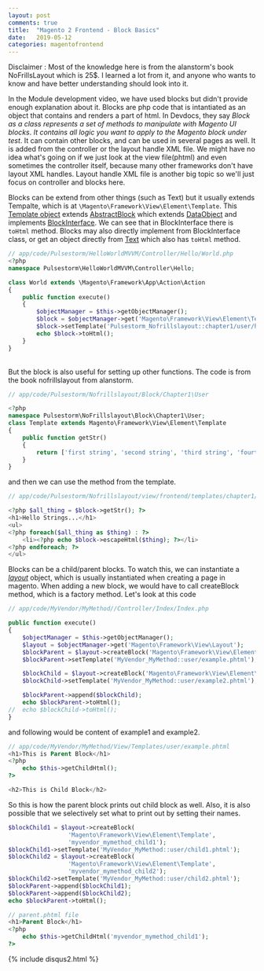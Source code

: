 ```yaml
---
layout: post
comments: true
title:  "Magento 2 Frontend - Block Basics"
date:   2019-05-12
categories: magentofrontend
---
```


Disclaimer : Most of the knowledge here is from the alanstorm's book NoFrillsLayout which is 25$. 
I learned a lot from it, and anyone who wants to know and have better understanding should look into it.

In the Module development video, we have used blocks but didn't provide enough explanation about it.
Blocks are php code that is intantiated as an object that contains and renders a part of html.
In Devdocs, they say 
*Block as a class represents a set of methods to manipulate with Magento UI blocks*.
*It contains all logic you want to apply to the Magento block under test*.
It can contain other blocks, and can be used in several pages as well.
It is added from the controller or the layout handle XML file.
We might have no idea what's going on if we just look at the view file(phtml) and even sometimes the controller itself,
because many other frameworks don't have layout XML handles.
Layout handle XML file is another big topic so we'll just focus on controller and blocks here.

Blocks can be extend from other things (such as Text) but it usually extends Tempalte,
which is at `\Magento\Framework\View\Element\Template`.
This [Template object](https://github.com/magento/magento2/blob/2.0/lib/internal/Magento/Framework/View/Element/Template.php)
extends [AbstractBlock](https://github.com/magento/magento2/blob/2.0/lib/internal/Magento/Framework/View/Element/AbstractBlock.php) 
which extends [DataObject](https://github.com/magento/magento2/blob/2.0/lib/internal/Magento/Framework/DataObject.php) and implements  [BlockInterface](https://github.com/magento/magento2/blob/2.0/lib/internal/Magento/Framework/View/Element/BlockInterface.php).
We can see that in BlockInterface there is `toHtml` method. Blocks may also directly implement from BlockInterface class, or get an object directly from [Text](https://github.com/magento/magento2/blob/2.0/lib/internal/Magento/Framework/View/Element/Text.php) which also has `toHtml` method.

```php
// app/code/Pulsestorm/HelloWorldMVVM/Controller/Hello/World.php
<?php
namespace Pulsestorm\HelloWorldMVVM\Controller\Hello;

class World extends \Magento\Framework\App\Action\Action
{   
    public function execute()
    {
        $objectManager = $this->getObjectManager();
        $block = $objectManager->get('Magento\Framework\View\Element\Template');
        $block->setTemplate('Pulsestorm_Nofrillslayout::chapter1/user/hello.phtml');
        echo $block->toHtml();   
    }
}
``` 
<br>
But the block is also useful for setting up other functions.
The code is from the book nofrillslayout from alanstorm.

```php
// app/code/Pulsestorm/Nofrillslayout/Block/Chapter1\User

<?php
namespace Pulsestorm\NoFrillslayout\Block\Chapter1\User;
class Template extends Magento\Framework\View\Element\Template
{
    public function getStr()
    {
        return ['first string', 'second string', 'third string', 'fourth string'];]
    }
}
```
and then we can use the method from the template.

```php
// app/code/Pulsestorm/Nofrillslayout/view/frontend/templates/chapter1/user/hello.phtml

<?php $all_thing = $block->getStr(); ?>
<h1>Hello Strings...</h1>
<ul>
<?php foreach($all_thing as $thing) : ?>
    <li><?php echo $block->escapeHtml($thing); ?></li>
<?php endforeach; ?>
</ul>

```
Blocks can be a child/parent blocks. To watch this, 
we can instantiate a [*layout*](https://github.com/magento/magento2/blob/2.0/lib/internal/Magento/Framework/View/Layout.php) object,
which is usually instantiated when creating a page in magento.
When adding a new block, we would have to call createBlock method, which is a factory method.
Let's look at this code

```php
// app/code/MyVendor/MyMethod//Controller/Index/Index.php

public function execute()
{
    $objectManager = $this->getObjectManager();
    $layout = $objectManager->get('Magento\Framework\View\Layout');
    $blockParent = $layout->createBlock('Magento\Framework\View\Element\Template');
    $blockParent->setTemplate('MyVendor_MyMethod::user/example.phtml');

    $blockChild = $layout->createBlock('Magento\Framework\View\Element\Template');
    $blockChild->setTemplate('MyVendor_MyMethod::user/example2.phtml');

    $blockParent->append($blockChild);
    echo $blockParent->toHtml();
//  echo $blockChild->toHtml();
}

```
and following would be content of example1 and example2.

```php
// app/code/MyVendor/MyMethod/View/Templates/user/example.phtml
<h1>This is Parent Block</h1>
<?php 
    echo $this->getChildHtml();
?>
```

```php
<h2>This is Child Block</h2>
```

So this is how the parent block prints out child block as well.
Also, it is also possible that we selectively set what to print out by setting their names.

```php
$blockChild1 = $layout->createBlock(
                 'Magento\Framework\View\Element\Template',
                 'myvendor_mymethod_child1');
$blockChild1->setTemplate('MyVendor_MyMethod::user/child1.phtml');
$blockChild2 = $layout->createBlock(
                 'Magento\Framework\View\Element\Template',
                 'myvendor_mymethod_child2');                    
$blockChild2->setTemplate('MyVendor_MyMethod::user/child2.phtml');
$blockParent->append($blockChild1);
$blockParent->append($blockChild2);
echo $blockParent->toHtml();
```

```php
// parent.phtml file
<h1>Parent Block</h1>
<?php
    echo $this->getChildHtml('myvendor_mymethod_child1');
?>

```

{% include disqus2.html %}

